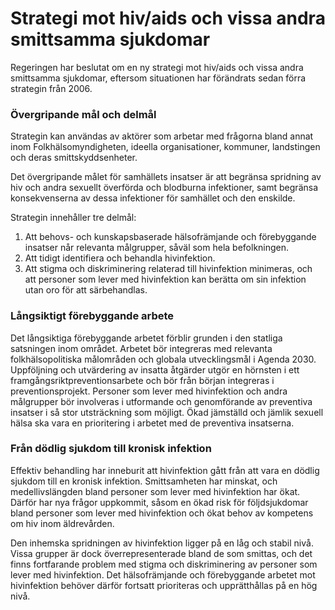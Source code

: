 # Strategi mot hiv/aids och vissa andra smittsamma sjukdomar

Regeringen har beslutat om en ny strategi mot hiv/aids och vissa andra smittsamma sjukdomar, eftersom situationen har förändrats sedan förra strategin från 2006\.


### Övergripande mål och delmål

Strategin kan användas av aktörer som arbetar med frågorna bland annat inom Folkhälsomyndigheten, ideella organisationer, kommuner, landstingen och deras smittskyddsenheter.

Det övergripande målet för samhällets insatser är att begränsa spridning av hiv och andra sexuellt överförda och blodburna infektioner, samt begränsa konsekvenserna av dessa infektioner för samhället och den enskilde.

Strategin innehåller tre delmål:

1. Att behovs\- och kunskapsbaserade hälsofrämjande och förebyggande insatser når relevanta målgrupper, såväl som hela befolkningen.
2. Att tidigt identifiera och behandla hivinfektion.
3. Att stigma och diskriminering relaterad till hivinfektion minimeras, och att personer som lever med hivinfektion kan berätta om sin infektion utan oro för att särbehandlas.

### Långsiktigt förebyggande arbete

Det långsiktiga förebyggande arbetet förblir grunden i den statliga satsningen inom området. Arbetet bör integreras med relevanta folkhälsopolitiska målområden och globala utvecklingsmål i Agenda 2030\. Uppföljning och utvärdering av insatta åtgärder utgör en hörnsten i ett framgångsriktpreventionsarbete och bör från början integreras i preventionsprojekt. Personer som lever med hivinfektion och andra målgrupper bör involveras i utformande och genomförande av preventiva insatser i så stor utsträckning som möjligt. Ökad jämställd och jämlik sexuell hälsa ska vara en prioritering i arbetet med de preventiva insatserna.

### Från dödlig sjukdom till kronisk infektion

Effektiv behandling har inneburit att hivinfektion gått från att vara en dödlig sjukdom till en kronisk infektion. Smittsamheten har minskat, och medellivslängden bland personer som lever med hivinfektion har ökat. Därför har nya frågor uppkommit, såsom en ökad risk för följdsjukdomar bland personer som lever med hivinfektion och ökat behov av kompetens om hiv inom äldrevården.

Den inhemska spridningen av hivinfektion ligger på en låg och stabil nivå. Vissa grupper är dock överrepresenterade bland de som smittas, och det finns fortfarande problem med stigma och diskriminering av personer som lever med hivinfektion. Det hälsofrämjande och förebyggande arbetet mot hivinfektion behöver därför fortsatt prioriteras och upprätthållas på en hög nivå.
